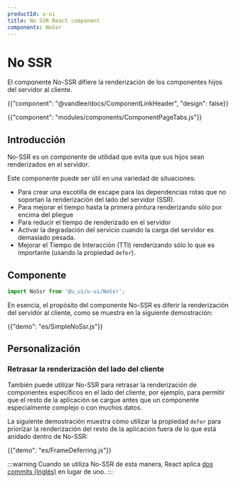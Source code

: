 ```yaml
---
productId: u-ui
title: No SSR React component
components: NoSsr
---
```


# No SSR

<p class="description">El componente No-SSR difiere la renderización de los componentes hijos del servidor al cliente.</p>

{{"component": "@vandlee/docs/ComponentLinkHeader", "design": false}}

{{"component": "modules/components/ComponentPageTabs.js"}}

## Introducción

No-SSR es un componente de utilidad que evita que sus hijos sean renderizados en el servidor.

Este componente puede ser útil en una variedad de situaciones:

- Para crear una escotilla de escape para las dependencias rotas que no soportan la renderización del lado del servidor (SSR).
- Para mejorar el tiempo hasta la primera pintura renderizando sólo por encima del pliegue
- Para reducir el tiempo de renderizado en el servidor
- Activar la degradación del servicio cuando la carga del servidor es demasiado pesada.
- Mejorar el Tiempo de Interacción (TTI) renderizando sólo lo que es importante (usando la propiedad `defer`).

## Componente

```jsx
import NoSsr from '@u_ui/u-ui/NoSsr';
```

En esencia, el propósito del componente No-SSR es diferir la renderización del servidor al cliente, como se muestra en la siguiente demostración:

{{"demo": "es/SimpleNoSsr.js"}}

## Personalización

### Retrasar la renderización del lado del cliente

También puede utilizar No-SSR para retrasar la renderización de componentes específicos en el lado del cliente, por ejemplo, para permitir que el resto de la aplicación se cargue antes que un componente especialmente complejo o con muchos datos.

La siguiente demostración muestra cómo utilizar la propiedad `defer` para priorizar la renderización del resto de la aplicación fuera de lo que está anidado dentro de No-SSR:

{{"demo": "es/FrameDeferring.js"}}

:::warning
Cuando se utiliza No-SSR de esta manera, React aplica [dos commits (Inglés)](https://react.dev/learn/render-and-commit) en lugar de uno.
:::